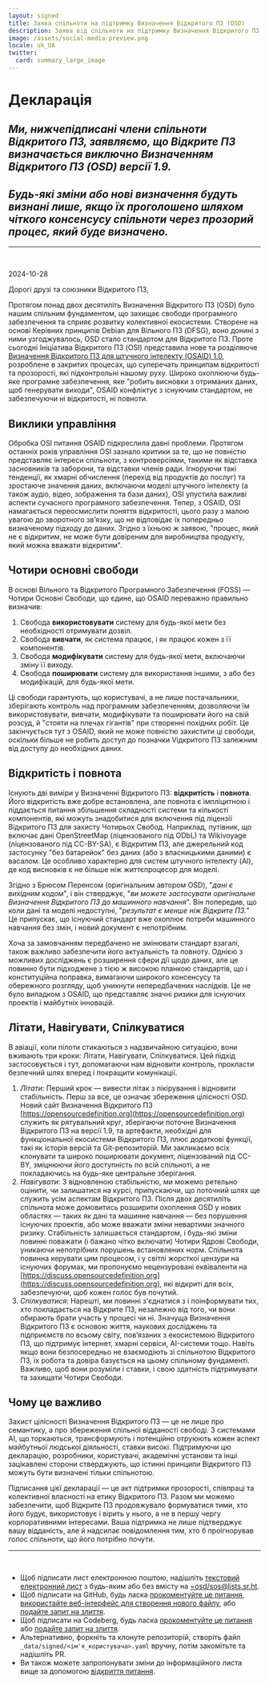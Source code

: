 ```yaml
---
layout: signed
title: Заява спільноти на підтримку Визначення Відкритого ПЗ (OSD)
description: Заява від спільноти на підтримку Визначення Відкритого ПЗ (OSD) версії 1.9
image: /assets/social-media-preview.png
locale: uk_UA
twitter:
  card: summary_large_image
---
```


# **Декларація**

## *Ми, нижчепідписані члени спільноти Відкритого ПЗ, заявляємо, що Відкрите ПЗ визначається виключно Визначенням Відкритого ПЗ (OSD) версії 1.9.*

## *Будь-які зміни або нові визначення будуть визнані лише, якщо їх проголошено шляхом чіткого консенсусу спільноти через прозорий процес, який буде визначено.*

---
<br>

2024-10-28

Дорогі друзі та союзники Відкритого ПЗ,

Протягом понад двох десятиліть Визначення Відкритого ПЗ (OSD) було нашим спільним фундаментом, що захищає свободи програмного забезпечення та сприяє розвитку колективної екосистеми. Створене на основі Керівних принципів Debian для Вільного ПЗ (DFSG), воно донині з ними узгоджувалось, OSD стало стандартом для Відкритого ПЗ. Проте сьогодні Ініціатива Відкритого ПЗ (OSI) представила нове та розділяюче [Визначення Відкритого ПЗ для штучного інтелекту (OSAID) 1.0](https://opensource.org/ai/open-source-ai-definition), розроблене в закритих процесах, що суперечать принципам відкритості та прозорості, які підконтрольні нашому руху. Широко охоплюючи будь-яке програмне забезпечення, яке "робить висновки з отриманих даних, щоб генерувати виходи", OSAID конфліктує з існуючим стандартом, не забезпечуючи ні відкритості, ні повноти.

## Виклики управління

Обробка OSI питання OSAID підкреслила давні проблеми. Протягом останніх років управління OSI зазнало критики за те, що не повністю представляє інтереси спільноти, з контроверсіями, такими як відставка засновників та заборони, та відставки членів ради. Ігноруючи такі тенденції, як хмарні обчислення (перехід від продуктів до послуг) та зростаюче значення даних, включаючи моделі штучного інтелекту (а також аудіо, відео, зображення та бази даних), OSI упустила важливі аспекти сучасного програмного забезпечення. Тепер, з OSAID, OSI намагається переосмислити поняття відкритості, цього разу з малою увагою до зворотного зв’язку, що не відповідає їх попередньо визначеному підходу до даних. Згідно з їхньою ж заявою, "процес, який не є відкритим, не може бути довіреним для виробництва продукту, який можна вважати відкритим". 

## Чотири основні свободи 

В основі Вільного та Відкритого Програмного Забезпечення (FOSS) — Чотири Основні Свободи, що єдине, що OSAID переважно правильно визначив:

1. Свобода **використовувати** систему для будь-якої мети без необхідності отримувати дозвіл.
2. Свобода **вивчати**, як система працює, і як працює кожен з її компонентів.
3. Свобода **модифікувати** систему для будь-якої мети, включаючи зміну її виходу.
4. Свобода **поширювати** систему для використання іншими, з або без модифікацій, для будь-якої мети.

Ці свободи гарантують, що користувачі, а не лише постачальники, зберігають контроль над програмним забезпеченням, дозволяючи їм використовувати, вивчати, модифікувати та поширювати його на свій розсуд, й "стояти на плечах гігантів" при створенні похідних робіт. Це закінчується тут з OSAID, який не може повністю захистити ці свободи, оскільки більше не робить доступ до позначки Vідкритого ПЗ залежним від доступу до необхідних даних. 

## Відкритість і повнота 

Існують дві виміри у Визначенні Відкритого ПЗ: **відкритість** і **повнота**. Його відкритість вже добре встановлена, але повнота є імпліцитною і піддається питання збільшення складності системи та кількості компонентів, які можуть знадобитися для включення під ліцензії Відкритого ПЗ для захисту Чотирьох Свобод. Наприклад, путівник, що включає дані OpenStreetMap (ліцензованого під ODbL) та Wikivoyage (ліцензованого під CC-BY-SA), є Відкритим ПЗ, але джерельний код застосунку "без батарейок" без даних (або з власницькими даними) є васалом. Це особливо характерно для систем штучного інтелекту (AI), де код висновків є не більше ніж життєпроцесор для моделі.

Згідно з Брюсом Перенсом (оригінальним автором OSD), "*дані є вихідним кодом*", і він стверджує, "*ви можете застосувати оригінальне Визначення Відкритого ПЗ до машинного навчання*". Він попередив, що коли дані та моделі недоступні, "*результат є менше ніж Відкрите ПЗ.*" Це припускає, що існуючий стандарт вже охоплює потреби машинного навчання без змін, і новий документ є непотрібним.

Хоча за замовчанням передбачено не змінювати стандарт взагалі, також важливо забезпечити його актуальність та повноту. Однією з можливих досліджень є розширення сфери дії щодо даних, але це повинно бути підходжене з тією ж високою планкою стандартів, що і конституційна поправка, вимагаючи широкого консенсусу та обережного розгляду, щоб уникнути непередбачених наслідків. Це не було випадком з OSAID, що представляє значні ризики для існуючих проектів і майбутніх інновацій. 

## Літати, Навігувати, Спілкуватися 

В авіації, коли пілоти стикаються з надзвичайною ситуацією, вони вживають три кроки: Літати, Навігувати, Спілкуватися. Цей підхід застосовується і тут, допомагаючи нам відновити контроль, прокласти безпечний шлях вперед і покращити комунікації.

1. *Літати*: Перший крок — вивести літак з пікірування і відновити стабільність. Перш за все, це означає збереження цілісності OSD. Новий сайт Визначення Відкритого ПЗ [https://opensourcedefinition.org](https://opensourcedefinition.org) служить як рятувальний круг, зберігаючи поточне Визначення Відкритого ПЗ на версії 1.9, та артефакти, необхідні для функціональної екосистеми Відкритого ПЗ, плюс додаткові функції, такі як історія версій та Git-репозиторій. Ми закликаємо всіх клонувати та широко поширювати документ, ліцензований під CC-BY, зміцнюючи його доступність по всій спільноті, а не покладаючись на будь-яке центральне зберігання.
2. *Навігувати*: З відновленою стабільністю, ми можемо ретельно оцінити, чи залишатися на курсі, припускаючи, що поточний шлях ще служить усім аспектам Відкритого ПЗ. Після двох десятиліть спільнота може домовитись розширити охоплення OSD у нових областях — таких як дані та машинне навчання — без порушення існуючих проектів, або може вважати зміни невартими значного ризику. Стабільність залишається стандартом, і будь-які зміни повинні поважати (і бажано чітко включати) Чотири Ядрові Свободи, уникаючи непотрібних порушень встановлених норм. Спільнота повинна керувати цим процесом, і у світлі жорсткої цензури на існуючих форумах, ми пропонуємо нецензуровані еквіваленти на [https://discuss.opensourcedefinition.org](https://discuss.opensourcedefinition.org), які відкриті для всіх, забезпечуючи, щоб кожен голос був почутий.
3. *Спілкуватися*: Нарешті, ми повинні з'єднатися з і поінформувати тих, хто покладається на Відкрите ПЗ, незалежно від того, чи вони обирають брати участь у процесі чи ні. Значуща Визначення Відкритого ПЗ є основою життя, наукових досліджень та підприємств по всьому світу, пов’язаних з екосистемою Відкритого ПЗ, що підтримує інтернет, хмарні сервіси, AI-системи тощо. Навіть якщо вони безпосередньо не взаємодіють зі спільнотою Відкритого ПЗ, їх робота та довіра базується на цьому спільному фундаменті. Важливо, щоб вони розуміли і ставки, і свою здатність підтримувати та захищати Чотири Свободи. 

## Чому це важливо

Захист цілісності Визначення Відкритого ПЗ — це не лише про семантику, а про збереження спільної відданості свободі. З системами AI, що торкаються, трансформують і потенційно отруюють кожен аспект майбутньої людської діяльності, ставки високі. Підтримуючи цю декларацію, розробники, користувачі, академічні установи та інші зацікавлені сторони стверджують, що істинні принципи Відкритого ПЗ можуть бути визначені тільки спільнотою.

Підписання цієї декларації — це акт підтримки прозорості, співпраці та колективної власності на етику Відкритого ПЗ. Разом ми можемо забезпечити, щоб Відкрите ПЗ продовжувало формуватися тими, хто його будує, використовує і вірить у нього, а не в першу чергу корпоративними інтересами. Ваша підтримка не лише підтверджує вашу відданість, але й надсилає повідомлення тим, хто б проігнорував голос спільноти, що його потрібно почути.

---
<br>

- Щоб підписати лист електронною поштою, надішліть [текстовий електронний лист](https://useplaintext.email/) з будь-яким або без вмісту на [~osd/sos@lists.sr.ht](mailto:~osd/sos@lists.sr.ht).
- Щоб підписати на GitHub, будь ласка [прокоментуйте це питання](https://github.com/OpenSourceDefinition/SaveOpenSource/issues/1), [використайте веб-інтерфейс для створення нового файлу](https://github.com/OpenSourceDefinition/SaveOpenSource/new/master/_data/signed), або [подайте запит на злиття](https://github.com/OpenSourceDefinition/SaveOpenSource/pulls).
- Щоб підписати на Codeberg, будь ласка [прокоментуйте це питання](https://codeberg.org/osd/sos/issues/1) або [подайте запит на злиття](https://codeberg.org/osd/sos/pulls).
- Альтернативно, форкніть та клонуте репозиторій, створіть файл `_data/signed/<ім'я_користувача>.yaml` вручну, потім закомітьте та надішліть PR.
- Ви також можете запропонувати зміни до інформаційного листа вище за допомогою [відкриття питання](https://codeberg.org/osd/sos/issues).